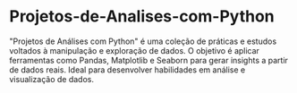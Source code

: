 # Projetos-de-Analises-com-Python
"Projetos de Análises com Python" é uma coleção de práticas e estudos voltados à manipulação e exploração de dados. O objetivo é aplicar ferramentas como Pandas, Matplotlib e Seaborn para gerar insights a partir de dados reais. Ideal para desenvolver habilidades em análise e visualização de dados.
